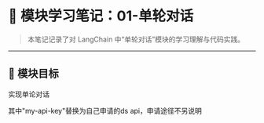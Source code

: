 # 📘 模块学习笔记：01-单轮对话

> 本笔记记录了对 LangChain 中“单轮对话”模块的学习理解与代码实践。

---

## 🧠 模块目标

实现单论对话

其中"my-api-key"替换为自己申请的ds api，申请途径不另说明

